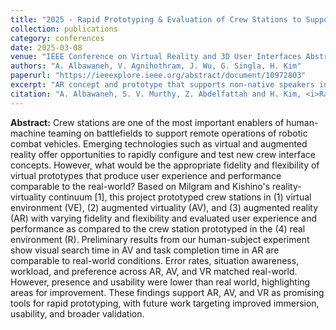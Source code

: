 ```yaml
---
title: "2025 - Rapid Prototyping & Evaluation of Crew Stations to Support Manned-Unmanned teaming"
collection: publications
category: conferences
date: 2025-03-08
venue: "IEEE Conference on Virtual Reality and 3D User Interfaces Abstracts and Workshops (VRW)"
authors: "A. Albawaneh, V. Agnihothram, J. Wu, G. Singla, H. Kim"
paperurl: "https://ieeexplore.ieee.org/abstract/document/10972803"
excerpt: "AR concept and prototype that supports non-native speakers in order picking; discusses inclusive design cues and task-guidance strategies."
citation: "A. Albawaneh, S. V. Murthy, Z. Abdelfattah and H. Kim, <i>Rapid Prototyping & Evaluation of Crew Stations to Support Manned-Unmanned teaming</i>, 2025 IEEE Conference on Virtual Reality and 3D User Interfaces Abstracts and Workshops (VRW), Saint Malo, France, 2025, pp. 1079-1080, doi: 10.1109/VRW66409.2025.00216."
---
```


**Abstract:**
Crew stations are one of the most important enablers of human-machine teaming on battlefields to support remote operations of robotic combat vehicles. Emerging technologies such as virtual and augmented reality offer opportunities to rapidly configure and test new crew interface concepts. However, what would be the appropriate fidelity and flexibility of virtual prototypes that produce user experience and performance comparable to the real-world? Based on Milgram and Kishino's reality-virtuality continuum [1], this project prototyped crew stations in (1) virtual environment (VE), (2) augmented virtuality (AV), and (3) augmented reality (AR) with varying fidelity and flexibility and evaluated user experience and performance as compared to the crew station prototyped in the (4) real environment (R). Preliminary results from our human-subject experiment show visual search time in AV and task completion time in AR are comparable to real-world conditions. Error rates, situation awareness, workload, and preference across AR, AV, and VR matched real-world. However, presence and usability were lower than real world, highlighting areas for improvement. These findings support AR, AV, and VR as promising tools for rapid prototyping, with future work targeting improved immersion, usability, and broader validation.
